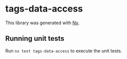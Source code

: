 # tags-data-access

This library was generated with [Nx](https://nx.dev).

## Running unit tests

Run `nx test tags-data-access` to execute the unit tests.
